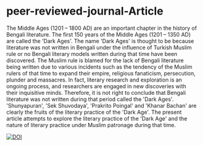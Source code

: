 # peer-reviewed-journal-Article
The Middle Ages (1201 – 1800 AD) are an important chapter in the history of Bengali literature. The first 150 years of the Middle Ages (1201 – 1350 AD) are called the 'Dark Ages'. The name 'Dark Ages' is thought to be because literature was not written in Bengali under the influence of Turkish Muslim rule or no Bengali literary models written during that time have been discovered. The Muslim rule is blamed for the lack of Bengali literature being written due to various incidents such as the tendency of the Muslim rulers of that time to expand their empire, religious fanaticism, persecution, plunder and massacres. In fact, literary research and exploration is an ongoing process, and researchers are engaged in new discoveries with their inquisitive minds. Therefore, it is not right to conclude that Bengali literature was not written during that period called the 'Dark Ages'. 'Shunyapuran', 'Sek Shuvodaya', 'Prakrito Poingal' and 'Khanar Bachan' are clearly the fruits of the literary practice of the 'Dark Age'. 
The present article attempts to explore the literary practice of the 'Dark Age' and the nature of literary practice under Muslim patronage during that time.

[![DOI](https://zenodo.org/badge/DOI/10.5281/zenodo.16791648.svg)](https://doi.org/10.5281/zenodo.16791648)
